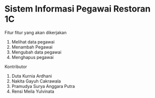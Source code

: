 # Sistem Informasi Pegawai Restoran 1C

Fitur fitur yang akan dikerjakan 

1. Melihat data pegawai  
2. Menambah Pegawai
3. Mengubah data pegawai
4. Menghapus pegawai

Kontributor 

1. Duta Kurnia Ardhani
2. Nakita Gayuh Cakrawala
3. Pramudya Surya Anggara Putra 
4. Rensi Meila Yulvinata
